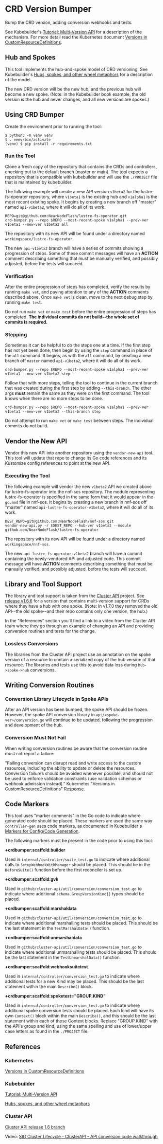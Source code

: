 # CRD Version Bumper

Bump the CRD version, adding conversion webhooks and tests.

See Kubebuilder's [Tutorial: Multi-Version API](https://book.kubebuilder.io/multiversion-tutorial/tutorial) for a description of the mechanism. For more detail read the Kubernetes document [Versions in CustomResourceDefinitions](https://kubernetes.io/docs/tasks/extend-kubernetes/custom-resources/custom-resource-definition-versioning/).

## Hub and Spokes

This tool implements the hub-and-spoke model of CRD versioning. See Kubebuilder's [Hubs, spokes, and other wheel metaphors](https://book.kubebuilder.io/multiversion-tutorial/conversion-concepts) for a description of the model.

The new CRD version will be the new hub, and the previous hub will become a new spoke. (Note: in the Kubebuilder book example, the old version is the hub and never changes, and all new versions are spokes.)

## Using CRD Bumper

Create the environment prior to running the tool:

```console
$ python3 -m venv venv
$ . venv/bin/activate
(venv) $ pip install -r requirements.txt
```

### Run the Tool

Clone a fresh copy of the repository that contains the CRDs and controllers, checking out to the default branch (master or main). The tool expects a repository that is compatible with kubebuilder and will use the `./PROJECT` file that is maintained by kubebuilder.

The following example will create a new API version `v1beta2` for the lustre-fs-operator repository, where `v1beta1` is the existing hub and `v1alpha1` is the most recent existing spoke. It begins by creating a new branch off "master" named `api-v1beta2`, where it will do all of its work.

```console
REPO=git@github.com:NearNodeFlash/lustre-fs-operator.git
crd-bumper.py --repo $REPO --most-recent-spoke v1alpha1 --prev-ver v1beta1 --new-ver v1beta2 all
```

The repository with its new API will be found under a directory named `workingspace/lustre-fs-operator`.

The new `api-v1beta2` branch will have a series of commits showing a progression of steps. Some of these commit messages will have an **ACTION** comment describing something that must be manually verified, and possibly adjusted, before the tests will succeed.

### Verification

After the entire progression of steps has completed, verify the results by running `make vet`, and paying attention to any of the **ACTION** comments described above. Once `make vet` is clean, move to the next debug step by running `make test`.

Do not run `make vet` or `make test` before the entire progression of steps has completed. **The individual commits do not build--the whole set of commits is required.**

### Stepping

Sometimes it can be helpful to do the steps one at a time. If the first step has not yet been done, then begin by using the `step` command in place of the `all` command. It begins, as with the `all` command, by creating a new branch off `master` named `api-v1beta2`, where it will do all of its work.

```console
crd-bumper.py --repo $REPO --most-recent-spoke v1alpha1 --prev-ver v1beta1 --new-ver v1beta2 step
```

Follow that with more steps, telling the tool to continue in the current branch that was created during the first step by adding `--this-branch`. The other args **must** remain the same as they were on the first command. The tool knows when there are no more steps to be done.

```console
crd-bumper.py --repo $REPO --most-recent-spoke v1alpha1 --prev-ver v1beta1 --new-ver v1beta2 --this-branch step
```

Do not attempt to run `make vet` or `make test` between steps. The individual commits do not build.

## Vendor the New API

Vendor this new API into another repository using the `vendor-new-api` tool. This tool will update that repo to change its Go code references and its Kustomize config references to point at the new API.

### Executing the Tool

The following example will vendor the new `v1beta2` API we created above for lustre-fs-operator into the nnf-sos repository. The module representing lustre-fs-operator is specified in the same form that it would appear in the `go.mod` file in nnf-sos. It begins by creating a new branch in nnf-sos off "master" named `api-lustre-fs-operator-v1beta2`, where it will do all of its work.

```console
DEST_REPO=git@github.com:NearNodeFlash/nnf-sos.git
vendor-new-api.py -r $DEST_REPO --hub-ver v1beta2 --module github.com/NearNodeFlash/lustre-fs-operator
```

The repository with its new API will be found under a directory named `workingspace/nnf-sos`.

The new `api-lustre-fs-operator-v1beta2` branch will have a commit containing the newly-vendored API and adjusted code. This commit message will have **ACTION** comments describing something that must be manually verified, and possibly adjusted, before the tests will succeed.

## Library and Tool Support

The library and tool support is taken from the [Cluster API](https://github.com/kubernetes-sigs/cluster-api) project. See [release v1.6.6](https://github.com/kubernetes-sigs/cluster-api/tree/release-1.6) for a version that contains multi-version support for CRDs where they have a hub with one spoke. (Note: In v1.7.0 they removed the old API--the old spoke--and their repo contains only one version, the hub.)

In the "References" section you'll find a link to a video from the Cluster API team where they go through an example of changing an API and providing conversion routines and tests for the change.

### Lossless Conversions

The libraries from the Cluster API project use an annotation on the spoke version of a resource to contain a serialized copy of the hub version of that resource. The libraries and tests use this to avoid data loss during `hub->spoke->hub` conversions.

## Writing Conversion Routines

### Conversion Library Lifecycle in Spoke APIs

After an API version has been bumped, the spoke API should be frozen. However, the spoke API conversion library in `api/<spoke-ver>/conversion.go` will continue to be updated, following the progression and development of the hub.

### Conversion Must Not Fail

When writing conversion routines be aware that the conversion routine must not report a failure:

"Failing conversion can disrupt read and write access to the custom resources, including the ability to update or delete the resources. Conversion failures should be avoided whenever possible, and should not be used to enforce validation constraints (use validation schemas or webhook admission instead)." Kubernetes "Versions in CustomResourceDefinitions" [Response](https://kubernetes.io/docs/tasks/extend-kubernetes/custom-resources/custom-resource-definition-versioning/#response).

## Code Markers

This tool uses "marker comments" in the Go code to indicate where generated code should be placed.
These markers are used the same way `controller-gen` uses code markers, as documented in Kubebuilder's [Markers for Config/Code Generation](https://book.kubebuilder.io/reference/markers).

The following markers must be present in the code prior to using this tool:

**+crdbumper:scaffold:builder**

Used in `internal/controller/suite_test.go` to indicate where additional calls to `SetupWebhookWithManager` should be placed. This should be in the `BeforeSuite()` function before the first reconciler is set up.

**+crdbumper:scaffold:gvk**

Used in `github/cluster-api/util/conversion/conversion_test.go` to indicate where additional `schema.GroupVersionKind{}` types should be placed.

**+crdbumper:scaffold:marshaldata**

Used in `github/cluster-api/util/conversion/conversion_test.go` to indicate where additional marshalling tests should be placed. This should be the last statement in the `TestMarshalData()` function.

**+crdbumper:scaffold:unmarshaldata**

Used in `github/cluster-api/util/conversion/conversion_test.go` to indicate where additional unmarshalling tests should be placed. This should be the last statement in the `TestUnmarshalData()` function.

**+crdbumper:scaffold:webhooksuitetest**

Used in `internal/controller/conversion_test.go` to indicate where additional tests for a new Kind may be placed. This should be the last statement within the main `Describe()` block.

**+crdbumper:scaffold:spoketest="GROUP.KIND"**

Used in `internal/controller/conversion_test.go` to indicate where additional spoke conversion tests should be placed. Each kind will have its own `Context()` block within the main `Describe()`, and this should be the last statement within each of those Context blocks. Replace "GROUP.KIND" with the API's group and kind, using the same spelling and use of lower/upper case letters as found in the `./PROJECT` file.

## References

### Kubernetes

[Versions in CustomResourceDefinitions](https://kubernetes.io/docs/tasks/extend-kubernetes/custom-resources/custom-resource-definition-versioning/)

### Kubebuilder

[Tutorial: Multi-Version API](https://book.kubebuilder.io/multiversion-tutorial/tutorial)

[Hubs, spokes, and other wheel metaphors](https://book.kubebuilder.io/multiversion-tutorial/conversion-concepts)

### Cluster API

[Cluster API release 1.6 branch](https://github.com/kubernetes-sigs/cluster-api/tree/release-1.6)

Video: [SIG Cluster Lifecycle - ClusterAPI - API conversion code walkthrough](https://www.youtube.com/watch?v=Mk14N4SelNk)
